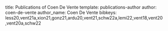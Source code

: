 title: Publications of Coen De Vente
template: publications-author
author: coen-de-vente
author_name: Coen De Vente
bibkeys: less20,vent21a,xion21,gonz21,ardu20,vent21,schw22a,lemi22,vent18,vent20,vent20a,schw22
